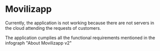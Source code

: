 # Movilizapp



Currently, the application is not working because there are not 
servers in the cloud attending the requests of customers.

The application cumplies all the functional requirements mentioned
in the infograph "About Movilizapp v2"